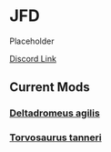 # JFD

Placeholder

[Discord Link](#)

## Current Mods

### [Deltadromeus agilis](https://guides.gsh-servers.com/Pages/Path%20of%20Titans/Guides/Curve%20Overrides/Modded%20Dinosaurs/JFD/Mod-Deltadromeus-agilis.html)
### [Torvosaurus tanneri](https://guides.gsh-servers.com/Pages/Path%20of%20Titans/Guides/Curve%20Overrides/Modded%20Dinosaurs/JFD/Mod-Torvosaurus-tanneri.html)